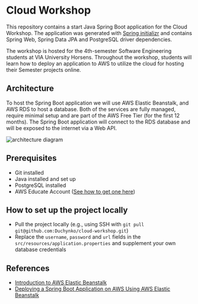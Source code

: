 # Cloud Workshop

This repository contains a start Java Spring Boot application for the Cloud Workshop. The application was generated with [Spring initializr](https://start.spring.io/#!type=maven-project&language=java&platformVersion=2.4.4.RELEASE&packaging=jar&jvmVersion=11&groupId=com.jakubduchon&artifactId=webapi-demo&name=webapi-demo&description=Demo%20project%20for%20the%20Cloud%20Workshop&packageName=com.jakubduchon.webapi-demo&dependencies=web,data-jpa,postgresql) and contains Spring Web, Spring Data JPA and PostgreSQL driver dependencies.

The workshop is hosted for the 4th-semester Software Engineering students at VIA University Horsens. Throughout the workshop, students will learn how to deploy an application to AWS to utilize the cloud for hosting their Semester projects online.

## Architecture

To host the Spring Boot application we will use AWS Elastic Beanstalk, and AWS RDS to host a database. Both of the services are fully managed, require minimal setup and are part of the AWS Free Tier (for the first 12 months). The Spring Boot application will connect to the RDS database and will be exposed to the internet via a Web API.

![architecture diagram](https://github.com/Duchynko/cloud-workshop/blob/main/docs/architecture.png?raw=true "Architecture diagram")

## Prerequisites

- Git installed
- Java installed and set up
- PostgreSQL installed
- AWS Educate Account ([See how to get one here](docs/AWS_EDUCATE.md))

## How to set up the project locally

- Pull the project locally (e.g., using SSH with `git pull git@github.com:Duchynko/cloud-workshop.git`)
- Replace the `username`, `password` and `url` fields in the `src/resources/application.properties` and supplement your own database credentials

## References

- [Introduction to AWS Elastic Beanstalk](https://www.youtube.com/watch?v=uiM1xzOX8Qg)
- [Deploying a Spring Boot Application on AWS Using AWS Elastic Beanstalk](https://aws.amazon.com/blogs/devops/deploying-a-spring-boot-application-on-aws-using-aws-elastic-beanstalk/)

